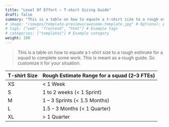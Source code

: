```yaml
---
title: "Level Of Effort – T-shirt Sizing Guide"
draft: false
summary: "This is a table on how to equate a t-shirt size to a rough estimate for a squad to complete some work. This is meant as a rough guide. So customize it for your situation."
# image: "/images/template-previews/awesome-template.jpg" # Optional: path to a preview image
# tags: ["web", "frontend", "html"] # Example tags
# categories: ["templates"] # Example category
weight: 100
---
```


> This is a table on how to equate a t-shirt size to a rough estimate for a squad to complete some work. This is meant as a rough guide. So customize it for your situation.

| T-shirt Size | Rough Estimate Range for a squad (2–3 FTEs) |
| ------------ | ------------------------------------------- |
| XS           | < 1 Week                                    |
| S            | 1 to 2 weeks (< 1 Sprint)                   |
| M            | 1 – 3 Sprints (< 1.5 Months)                |
| L            | 1.5 – 3 Months (< 1 Quarter)                |
| XL           | > 1 Quarter                                 |
